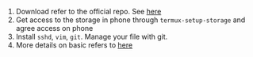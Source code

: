 1. Download refer to the official repo. See [here](https://github.com/termux/termux-app/releases)
2. Get access to the storage in phone through `termux-setup-storage` and agree access on phone
3. Install `sshd`, `vim`, `git`. Manage your file with git.
4. More details on basic refers to [here](https://blog.csdn.net/u011795345/article/details/126834678) 
